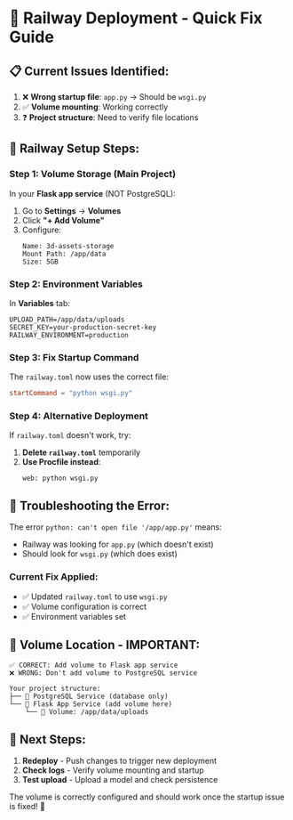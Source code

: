 # 🚀 Railway Deployment - Quick Fix Guide

## 📋 **Current Issues Identified:**

1. ❌ **Wrong startup file**: `app.py` → Should be `wsgi.py`
2. ✅ **Volume mounting**: Working correctly
3. ❓ **Project structure**: Need to verify file locations

## 🔧 **Railway Setup Steps:**

### **Step 1: Volume Storage (Main Project)**
In your **Flask app service** (NOT PostgreSQL):
1. Go to **Settings** → **Volumes**
2. Click **"+ Add Volume"**
3. Configure:
   ```
   Name: 3d-assets-storage
   Mount Path: /app/data
   Size: 5GB
   ```

### **Step 2: Environment Variables** 
In **Variables** tab:
```
UPLOAD_PATH=/app/data/uploads
SECRET_KEY=your-production-secret-key
RAILWAY_ENVIRONMENT=production
```

### **Step 3: Fix Startup Command**
The `railway.toml` now uses the correct file:
```toml
startCommand = "python wsgi.py"
```

### **Step 4: Alternative Deployment**
If `railway.toml` doesn't work, try:

1. **Delete `railway.toml`** temporarily
2. **Use Procfile instead**:
   ```
   web: python wsgi.py
   ```

## 🐛 **Troubleshooting the Error:**

The error `python: can't open file '/app/app.py'` means:
- Railway was looking for `app.py` (which doesn't exist)
- Should look for `wsgi.py` (which does exist)

### **Current Fix Applied:**
- ✅ Updated `railway.toml` to use `wsgi.py`
- ✅ Volume configuration is correct
- ✅ Environment variables set

## 📁 **Volume Location - IMPORTANT:**

```
✅ CORRECT: Add volume to Flask app service
❌ WRONG: Don't add volume to PostgreSQL service

Your project structure:
├── 🐘 PostgreSQL Service (database only)
└── 🐍 Flask App Service (add volume here)
    └── 📁 Volume: /app/data/uploads
```

## 🎯 **Next Steps:**

1. **Redeploy** - Push changes to trigger new deployment
2. **Check logs** - Verify volume mounting and startup
3. **Test upload** - Upload a model and check persistence

The volume is correctly configured and should work once the startup issue is fixed! 🚀
